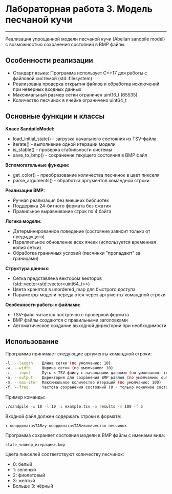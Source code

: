 # Лабораторная работа 3. Модель песчаной кучи
---------------
Реализация упрощенной модели песчаной кучи (Abelian sandpile model) с возможностью сохранения состояний в BMP файлы.

## Особенности реализации
- Стандарт языка: Программа использует C++17 для работы с файловой системой (std::filesystem)
- Реализована проверка открытия файлов и обработка исключений при неверных входных данных
- Максимальный размер сетки ограничен uint16_t (65535)
- Количество песчинок в ячейке ограничено uint64_t

## Основные функции и классы

**Класс SandpileModel:**
- load_initial_state() - загрузка начального состояния из TSV-файла
- iterate() - выполнение одной итерации модели
- is_stable() - проверка стабильности системы
- save_to_bmp() - сохранение текущего состояния в BMP файл

**Вспомогательные функции:**
- get_color() - преобразование количества песчинок в цвет пикселя
- parse_arguments() - обработка аргументов командной строки

**Реализация BMP:**
- Ручная реализация без внешних библиотек
- Поддержка 24-битного формата без сжатия
- Правильное выравнивание строк по 4 байта

**Логика модели:**
- Детерминированное поведение (состояние зависит только от предыдущего)
- Параллельное обновление всех ячеек (используется временная копия сетки)
- Обработка граничных условий (песчинки "пропадают" за границами)

**Структура данных:**
- Сетка представлена вектором векторов (std::vector<std::vector<uint64_t>>)
- Цвета хранятся в unordered_map для быстрого доступа
- Параметры модели передаются через аргументы командной строки

**Особенности работы с файлами:**
- TSV-файл читается построчно с проверкой формата
- BMP файлы создаются с правильными заголовками
- Автоматическое создание выходной директории при необходимости

## Использование
Программа принимает следующие аргументы командной строки:

```bash
-l, --length    Длина сетки (по умолчанию: 10)
-w, --width     Ширина сетки (по умолчанию: 10)
-i, --input     Путь к TSV-файлу с начальными данными (по умолчанию: input.tsv)
-o, --output    Директория для сохранения BMP файлов (по умолчанию: output)
-m, --max-iter  Максимальное количество итераций (по умолчанию: 100)
-f, --freq      Частота сохранения состояний (0 - только конечное состояние) (по умолчанию: 1)
```

Пример команды:

```bash
./sandpile -w 10 -l 10 -i example.tsv -o results -m 100 -f 5
```

Входной файл должен содержать строки в формате:

```
x-координата<TAB>y-координата<TAB>количество песчинок
```

Программа сохраняет состояния модели в BMP файлы с именами вида:

```
state_<номер_итерации>.bmp
```

Цвета пикселей соответствуют количеству песчинок:
- 0: белый
- 1: зеленый
- 2: фиолетовый
- 3: желтый
- Больше 3: чёрный
